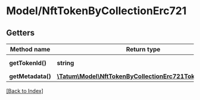 # Model/NftTokenByCollectionErc721

## Getters

Method name | Return type | Description | Notes
------------ | ------------- | ------------- | -------------
**getTokenId()** | **string** | ID of the token. |
**getMetadata()** | [**\Tatum\Model\NftTokenByCollectionErc721TokenMetadata**](NftTokenByCollectionErc721TokenMetadata.md) |  | [optional]

[[Back to Index]](../index.md)
